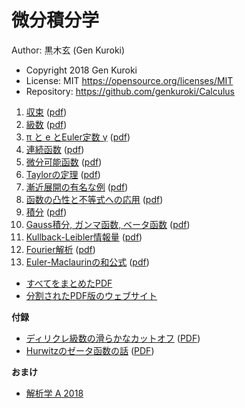 # 微分積分学

Author: 黒木玄 (Gen Kuroki)

* Copyright 2018 Gen Kuroki
* License: MIT https://opensource.org/licenses/MIT
* Repository: https://github.com/genkuroki/Calculus

1. <a href="http://nbviewer.jupyter.org/github/genkuroki/Calculus/blob/master/01%20convergence.ipynb">収束</a> (<a href="https://genkuroki.github.io/documents/Calculus/01%20convergence.pdf">pdf</a>)
2. <a href="http://nbviewer.jupyter.org/github/genkuroki/Calculus/blob/master/02%20series.ipynb">級数</a> (<a href="https://genkuroki.github.io/documents/Calculus/02%20series.pdf">pdf</a>)
3. <a href="http://nbviewer.jupyter.org/github/genkuroki/Calculus/blob/master/03%20pi%2C%20e%2C%20and%20Euler's%20%CE%B3.ipynb">π と e とEuler定数 γ</a> (<a href="https://genkuroki.github.io/documents/Calculus/03%20pi%2C%20e%2C%20and%20Euler's%20%CE%B3.pdf">pdf</a>)
4. <a href="http://nbviewer.jupyter.org/github/genkuroki/Calculus/blob/master/04%20continous%20functions.ipynb">連続函数</a> (<a href="https://genkuroki.github.io/documents/Calculus/04%20continous%20functions.pdf">pdf</a>)
5. <a href="http://nbviewer.jupyter.org/github/genkuroki/Calculus/blob/master/05%20differentiable%20functions.ipynb">微分可能函数</a> (<a href="https://genkuroki.github.io/documents/Calculus/05%20differentiable%20functions.pdf">pdf</a>)
6. <a href="http://nbviewer.jupyter.org/github/genkuroki/Calculus/blob/master/06%20Taylor%27s%20theorems.ipynb">Taylorの定理</a> (<a href="https://genkuroki.github.io/documents/Calculus/06%20Taylor%27s%20theorems.pdf">pdf</a>)
7. <a href="http://nbviewer.jupyter.org/github/genkuroki/Calculus/blob/master/07%20example%20of%20asymptotic%20expansion.ipynb">漸近展開の有名な例</a> (<a href="https://genkuroki.github.io/documents/Calculus/07%20example%20of%20asymptotic%20expansion.pdf">pdf</a>)
8. <a href="http://nbviewer.jupyter.org/github/genkuroki/Calculus/blob/master/08%20convexity.ipynb">函数の凸性と不等式への応用</a> (<a href="https://genkuroki.github.io/documents/Calculus/08%20convexity.pdf">pdf</a>)
9. <a href="http://nbviewer.jupyter.org/github/genkuroki/Calculus/blob/master/09%20integration.ipynb">積分</a> (<a href="https://genkuroki.github.io/documents/Calculus/09%20integration.pdf">pdf</a>)
10. <a href="http://nbviewer.jupyter.org/github/genkuroki/Calculus/blob/master/10%20Gauss%2C%20Gamma%2C%20Beta.ipynb">Gauss積分, ガンマ函数, ベータ函数</a> (<a href="https://genkuroki.github.io/documents/Calculus/10%20Gauss%2C%20Gamma%2C%20Beta.pdf">pdf</a>)
11. <a href="http://nbviewer.jupyter.org/github/genkuroki/Calculus/blob/master/11%20Kullback-Leibler%20information.ipynb">Kullback-Leibler情報量</a> (<a href="https://genkuroki.github.io/documents/Calculus/11%20Kullback-Leibler%20information.pdf">pdf</a>)
12. <a href="http://nbviewer.jupyter.org/github/genkuroki/Calculus/blob/master/12%20Fourier%20analysis.ipynb">Fourier解析</a> (<a href="https://genkuroki.github.io/documents/Calculus/12%20Fourier%20analysis.pdf">pdf</a>)
13. <a href="http://nbviewer.jupyter.org/github/genkuroki/Calculus/blob/master/13%20Euler-Maclaurin%20summation%20formula.ipynb">Euler-Maclaurinの和公式</a> (<a href="https://genkuroki.github.io/documents/Calculus/13%20Euler-Maclaurin%20summation%20formula.pdf">pdf</a>)

* <a href="https://genkuroki.github.io/documents/Calculus/Calculus.pdf">すべてをまとめたPDF</a>
* <a href="https://genkuroki.github.io/documents/Calculus">分割されたPDF版のウェブサイト</a>

**付録**

* <a href="http://nbviewer.jupyter.org/github/genkuroki/Calculus/blob/master/A01%20Smooth%20cutoff%20of%20Dirichlet%20series.ipynb">ディリクレ級数の滑らかなカットオフ</a> (<a href="https://genkuroki.github.io/documents/Calculus/A01%20Smooth%20cutoff%20of%20Dirichlet%20series.pdf">PDF</a>)
* <a href="http://nbviewer.jupyter.org/github/genkuroki/Calculus/blob/master/A02%20Hurwitz%20zeta%20function.ipynb">Hurwitzのゼータ函数の話</a> (<a href="https://genkuroki.github.io/documents/Calculus/A02%20Hurwitz%20zeta%20function.pdf">PDF</a>)

**おまけ**

* <a href="http://nbviewer.jupyter.org/github/genkuroki/Calculus/blob/master/Analysis%20A%202018.ipynb">解析学 A 2018</a>
